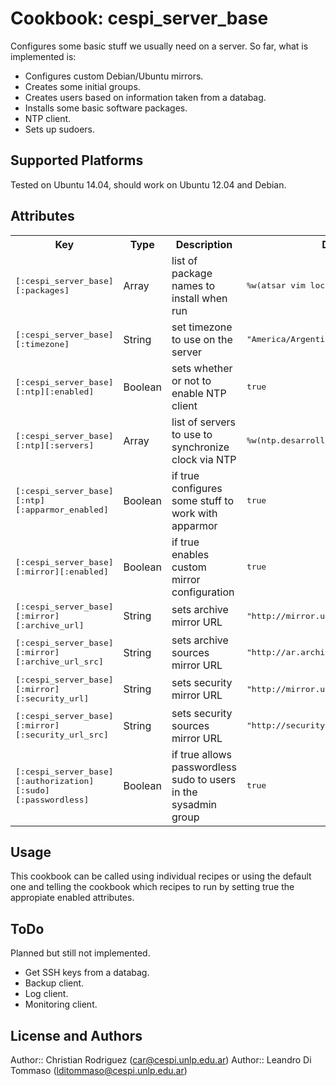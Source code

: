 # Cookbook: cespi_server_base

Configures some basic stuff we usually need on a server. So far, what is implemented is:

* Configures custom Debian/Ubuntu mirrors.
* Creates some initial groups.
* Creates users based on information taken from a databag.
* Installs some basic software packages.
* NTP client.
* Sets up sudoers.

## Supported Platforms

Tested on Ubuntu 14.04, should work on Ubuntu 12.04 and Debian.

## Attributes

<table>
  <tr>
    <th>Key</th>
    <th>Type</th>
    <th>Description</th>
    <th>Default</th>
  </tr>
  <tr>
    <td><tt>[:cespi_server_base][:packages]</tt></td>
    <td>Array</td>
    <td>list of package names to install when run</td>
    <td><tt>%w(atsar vim locate)</tt></td>
  </tr>
  <tr>
    <td><tt>[:cespi_server_base][:timezone]</tt></td>
    <td>String</td>
    <td>set timezone to use on the server</td>
    <td><tt>"America/Argentina/Buenos_Aires"</tt></td>
  </tr>
  <tr>
    <td><tt>[:cespi_server_base][:ntp][:enabled]</tt></td>
    <td>Boolean</td>
    <td>sets whether or not to enable NTP client</td>
    <td><tt>true</tt></td>
  </tr>
  <tr>
    <td><tt>[:cespi_server_base][:ntp][:servers]</tt></td>
    <td>Array</td>
    <td>list of servers to use to synchronize clock via NTP</td>
    <td><tt>%w(ntp.desarrollo.unlp.edu.ar)</tt></td>
  </tr>
  <tr>
    <td><tt>[:cespi_server_base][:ntp][:apparmor_enabled]</tt></td>
    <td>Boolean</td>
    <td>if true configures some stuff to work with apparmor</td>
    <td><tt>true</tt></td>
  </tr>
  <tr>
    <td><tt>[:cespi_server_base][:mirror][:enabled]</tt></td>
    <td>Boolean</td>
    <td>if true enables custom mirror configuration</td>
    <td><tt>true</tt></td>
  </tr>
  <tr>
    <td><tt>[:cespi_server_base][:mirror][:archive_url]</tt></td>
    <td>String</td>
    <td>sets archive mirror URL</td>
    <td><tt>"http://mirror.unlp.edu.ar/ubuntu/"</tt></td>
  </tr>
  <tr>
    <td><tt>[:cespi_server_base][:mirror][:archive_url_src]</tt></td>
    <td>String</td>
    <td>sets archive sources mirror URL</td>
    <td><tt>"http://ar.archive.ubuntu.com/ubuntu/"</tt></td>
  </tr>
  <tr>
    <td><tt>[:cespi_server_base][:mirror][:security_url]</tt></td>
    <td>String</td>
    <td>sets security mirror URL</td>
    <td><tt>"http://mirror.unlp.edu.ar/ubuntu/"</tt></td>
  </tr>
  <tr>
    <td><tt>[:cespi_server_base][:mirror][:security_url_src]</tt></td>
    <td>String</td>
    <td>sets security sources mirror URL</td>
    <td><tt>"http://security.ubuntu.com/ubuntu/"</tt></td>
  </tr>
  <tr>
    <td><tt>[:cespi_server_base][:authorization][:sudo][:passwordless]</tt></td>
    <td>Boolean</td>
    <td>if true allows passwordless sudo to users in the sysadmin group</td>
    <td><tt>true</tt></td>
  </tr>
</table>

## Usage

This cookbook can be called using individual recipes or using the default one and telling the cookbook which recipes to run by setting true the appropiate enabled attributes. 

## ToDo

Planned but still not implemented.

* Get SSH keys from a databag.
* Backup client.
* Log client.
* Monitoring client.

## License and Authors

Author:: Christian Rodriguez (<car@cespi.unlp.edu.ar>)
Author:: Leandro Di Tommaso (<lditommaso@cespi.unlp.edu.ar>)
